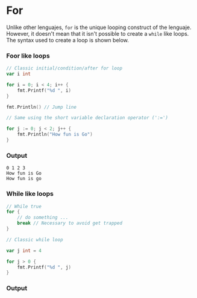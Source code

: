 # For

Unlike other lenguajes, `for` is the unique looping construct of the lenguaje. However, it doesn't mean that it isn't possible to create a `while` like loops. 
The syntax used to create a loop is shown below.

### Foor like loops
```go
// Classic initial/condition/after for loop
var i int

for i = 0; i < 4; i++ {
    fmt.Printf("%d ", i)
}

fmt.Println() // Jump line

// Same using the short variable declaration operator (':=')

for j := 0; j < 2; j++ {
    fmt.Println("How fun is Go")
}
```
### Output
```text
0 1 2 3
How fun is Go
How fun is go
```

### While like loops

```go
// While true
for {
    // do something ...
    break // Necessary to avoid get trapped
}

// Classic while loop

var j int = 4

for j > 0 {
    fmt.Printf("%d ", j)
}
```

### Output

